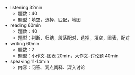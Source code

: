 - listening 32min
  - 题数：40
  - 题型：填空，选择，匹配，地图
- reading 60min
  - 题数：40
  - 题型：判断，归纳，段落配对，选择，填空，图表，配对
- writing 60min
  - 题数：2
  - 题型：小作文-图表 20min，大作文-讨论题 40min
- speaking 11-14min
  - 内容：问答、观点阐释、深入讨论

